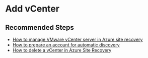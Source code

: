 <properties
    pageTitle="Site Recovery (VMware to Azure)/Add vCenter"
    description="Site Recovery (VMware to Azure)/Common issues during add vCenter"
    service="microsoft.recoveryservices"
    resource="vaults"
    authors="AnoopVasudavan, TobyTu"
    ms.author="aaronmax"
    displayOrder=""
    selfHelpType="generic"
    supportTopicIds="32680624"
    resourceTags=""
    productPesIds="16370"
    cloudEnvironments="public, Fairfax, usnat, ussec"
    articleId="72842b51-f522-4acb-9ef4-f78c5e87ec25"
	ownershipId="Compute_SiteRecovery"
/>

# Add vCenter

## **Recommended Steps**

* [How to manage VMware vCenter server in Azure site recovery](https://docs.microsoft.com/azure/site-recovery/vmware-azure-manage-vcenter)
* [How to prepare an account for automatic discovery](https://docs.microsoft.com/azure/site-recovery/vmware-azure-manage-vcenter#set-up-an-account-for-automatic-discovery)
* [How to delete a vCenter in Azure Site Recovery](https://docs.microsoft.com/azure/site-recovery/vmware-azure-manage-vcenter#delete-a-vcenter-server)
